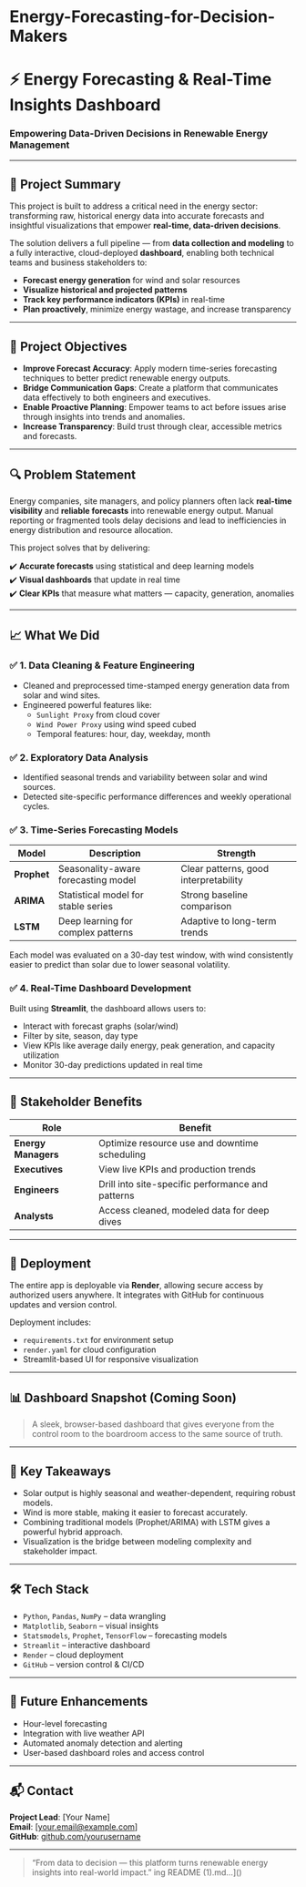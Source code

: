 

# Energy-Forecasting-for-Decision-Makers


# ⚡ Energy Forecasting & Real-Time Insights Dashboard

### Empowering Data-Driven Decisions in Renewable Energy Management

---

## 🧭 Project Summary

This project is built to address a critical need in the energy sector: transforming raw, historical energy data into accurate forecasts and insightful visualizations that empower **real-time, data-driven decisions**.

The solution delivers a full pipeline — from **data collection and modeling** to a fully interactive, cloud-deployed **dashboard**, enabling both technical teams and business stakeholders to:

- **Forecast energy generation** for wind and solar resources
- **Visualize historical and projected patterns**
- **Track key performance indicators (KPIs)** in real-time
- **Plan proactively**, minimize energy wastage, and increase transparency

---

## 🎯 Project Objectives

- **Improve Forecast Accuracy**: Apply modern time-series forecasting techniques to better predict renewable energy outputs.
- **Bridge Communication Gaps**: Create a platform that communicates data effectively to both engineers and executives.
- **Enable Proactive Planning**: Empower teams to act before issues arise through insights into trends and anomalies.
- **Increase Transparency**: Build trust through clear, accessible metrics and forecasts.

---

## 🔍 Problem Statement

Energy companies, site managers, and policy planners often lack **real-time visibility** and **reliable forecasts** into renewable energy output. Manual reporting or fragmented tools delay decisions and lead to inefficiencies in energy distribution and resource allocation.

This project solves that by delivering:

✔️ **Accurate forecasts** using statistical and deep learning models  
✔️ **Visual dashboards** that update in real time  
✔️ **Clear KPIs** that measure what matters — capacity, generation, anomalies

---

## 📈 What We Did

### ✅ 1. **Data Cleaning & Feature Engineering**
- Cleaned and preprocessed time-stamped energy generation data from solar and wind sites.
- Engineered powerful features like:
  - `Sunlight Proxy` from cloud cover
  - `Wind Power Proxy` using wind speed cubed
  - Temporal features: hour, day, weekday, month

### ✅ 2. **Exploratory Data Analysis**
- Identified seasonal trends and variability between solar and wind sources.
- Detected site-specific performance differences and weekly operational cycles.

### ✅ 3. **Time-Series Forecasting Models**
| Model   | Description | Strength |
|---------|-------------|----------|
| **Prophet** | Seasonality-aware forecasting model | Clear patterns, good interpretability |
| **ARIMA**   | Statistical model for stable series | Strong baseline comparison |
| **LSTM**    | Deep learning for complex patterns | Adaptive to long-term trends |

Each model was evaluated on a 30-day test window, with wind consistently easier to predict than solar due to lower seasonal volatility.

### ✅ 4. **Real-Time Dashboard Development**
Built using **Streamlit**, the dashboard allows users to:
- Interact with forecast graphs (solar/wind)
- Filter by site, season, day type
- View KPIs like average daily energy, peak generation, and capacity utilization
- Monitor 30-day predictions updated in real time

---

## 💼 Stakeholder Benefits

| Role               | Benefit |
|--------------------|---------|
| **Energy Managers** | Optimize resource use and downtime scheduling |
| **Executives**      | View live KPIs and production trends |
| **Engineers**       | Drill into site-specific performance and patterns |
| **Analysts**        | Access cleaned, modeled data for deep dives |

---

## 🚀 Deployment

The entire app is deployable via **Render**, allowing secure access by authorized users anywhere. It integrates with GitHub for continuous updates and version control.

Deployment includes:
- `requirements.txt` for environment setup
- `render.yaml` for cloud configuration
- Streamlit-based UI for responsive visualization

---

## 📊 Dashboard Snapshot (Coming Soon)

> A sleek, browser-based dashboard that gives everyone from the control room to the boardroom access to the same source of truth.

---

## 🧠 Key Takeaways

- Solar output is highly seasonal and weather-dependent, requiring robust models.
- Wind is more stable, making it easier to forecast accurately.
- Combining traditional models (Prophet/ARIMA) with LSTM gives a powerful hybrid approach.
- Visualization is the bridge between modeling complexity and stakeholder impact.

---

## 🛠 Tech Stack

- `Python`, `Pandas`, `NumPy` – data wrangling
- `Matplotlib`, `Seaborn` – visual insights
- `Statsmodels`, `Prophet`, `TensorFlow` – forecasting models
- `Streamlit` – interactive dashboard
- `Render` – cloud deployment
- `GitHub` – version control & CI/CD

---

## 📌 Future Enhancements

- Hour-level forecasting
- Integration with live weather API
- Automated anomaly detection and alerting
- User-based dashboard roles and access control

---

## 📬 Contact

**Project Lead**: [Your Name]  
**Email**: [your.email@example.com]  
**GitHub**: [github.com/yourusername](https://github.com/yourusername)

---

> “From data to decision — this platform turns renewable energy insights into real-world impact.”
ing README (1).md…]()
